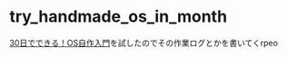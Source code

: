 # try_handmade_os_in_month

[30日でできる！OS自作入門](https://www.amazon.co.jp/dp/B00IR1HYI0)を試したのでその作業ログとかを書いてくrpeo

